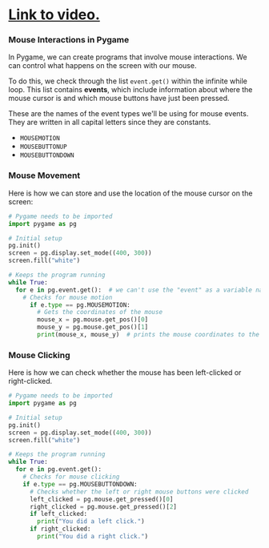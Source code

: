 # [Link to video.](https://www.youtube.com/watch?v=u9gxpxMWva0&list=PLVD25niNi0BlwZxjcVF6-vcOdAicWlRjC)

### Mouse Interactions in Pygame

In Pygame, we can create programs that involve mouse interactions. We can control what happens on the screen with our mouse.

To do this, we check through the list `event.get()` within the infinite while loop. This list contains **events**, which include information about where the mouse cursor is and which mouse buttons have just been pressed.

These are the names of the event types we'll be using for mouse events. They are written in all capital letters since they are constants.

* `MOUSEMOTION`
* `MOUSEBUTTONUP`
* `MOUSEBUTTONDOWN`

### Mouse Movement

Here is how we can store and use the location of the mouse cursor on the screen:

```python
# Pygame needs to be imported
import pygame as pg

# Initial setup
pg.init()
screen = pg.display.set_mode((400, 300))
screen.fill("white")

# Keeps the program running
while True:
  for e in pg.event.get():  # we can't use the "event" as a variable name since it's a keyword in pygame
    # Checks for mouse motion
      if e.type == pg.MOUSEMOTION:
        # Gets the coordinates of the mouse
        mouse_x = pg.mouse.get_pos()[0]
        mouse_y = pg.mouse.get_pos()[1]
        print(mouse_x, mouse_y)  # prints the mouse coordinates to the screen when the mouse moves
```

### Mouse Clicking

Here is how we can check whether the mouse has been left-clicked or right-clicked.

```python
# Pygame needs to be imported
import pygame as pg

# Initial setup
pg.init()
screen = pg.display.set_mode((400, 300))
screen.fill("white")

# Keeps the program running
while True:
  for e in pg.event.get():
    # Checks for mouse clicking
    if e.type == pg.MOUSEBUTTONDOWN:
      # Checks whether the left or right mouse buttons were clicked
      left_clicked = pg.mouse.get_pressed()[0]
      right_clicked = pg.mouse.get_pressed()[2]
      if left_clicked:
        print("You did a left click.")
      if right_clicked:
        print("You did a right click.")
```
